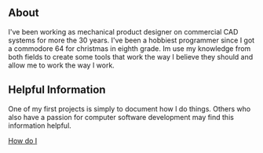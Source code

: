 ## About

I've been working as mechanical product designer on commercial CAD systems for more the 30 years. I've been a hobbiest programmer since I got a commodore 64 for christmas in eighth grade. Im use my knowledge from both fields to create some tools that work the way I believe they should and allow me to work the way I work.

## Helpful Information

One of my first projects is simply to document how I do things. Others who also have a passion for computer software development may find this information helpful.

[How do I](https://github.com/Soluforge/how-do-I)
